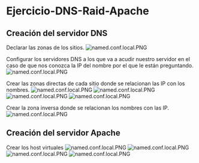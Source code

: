 # Ejercicio-DNS-Raid-Apache
## Creación del servidor DNS
Declarar las zonas de los sitios.
![named.conf.local.PNG](https://github.com/antoniodavidperez/Ejercicio-DNS-Raid-Apache/blob/master/named.conf.local.PNG)

Configurar los servidores DNS a los que va a acudir nuestro servidor en el caso de que nos conozca la IP del nombre por el que le están preguntando.
![named.conf.local.PNG](https://github.com/antoniodavidperez/Ejercicio-DNS-Raid-Apache/blob/master/named.conf.options.PNG)

Crear las zonas directas de cada sitio donde se relacionan las IP con los nombres.
![named.conf.local.PNG](https://github.com/antoniodavidperez/Ejercicio-DNS-Raid-Apache/blob/master/rd.gato.com.PNG)
![named.conf.local.PNG](https://github.com/antoniodavidperez/Ejercicio-DNS-Raid-Apache/blob/master/rd.mosquito.com.PNG)
![named.conf.local.PNG](https://github.com/antoniodavidperez/Ejercicio-DNS-Raid-Apache/blob/master/rd.escherichiacoli.es.PNG)
![named.conf.local.PNG](https://github.com/antoniodavidperez/Ejercicio-DNS-Raid-Apache/blob/master/rd.chip555.org.PNG)

Crear la zona inversa donde se relacionan los nombres con las IP.
![named.conf.local.PNG](https://github.com/antoniodavidperez/Ejercicio-DNS-Raid-Apache/blob/master/ri.10.PNG)

## Creación del servidor Apache
Crear los host virtuales
![named.conf.local.PNG](https://github.com/antoniodavidperez/Ejercicio-DNS-Raid-Apache/blob/master/gato.com.conf.PNG)
![named.conf.local.PNG](https://github.com/antoniodavidperez/Ejercicio-DNS-Raid-Apache/blob/master/mosquito.com.conf.PNG)
![named.conf.local.PNG](https://github.com/antoniodavidperez/Ejercicio-DNS-Raid-Apache/blob/master/escherichiacoli.es.conf.PNG)
![named.conf.local.PNG](https://github.com/antoniodavidperez/Ejercicio-DNS-Raid-Apache/blob/master/chip555.org.conf.PNG)
